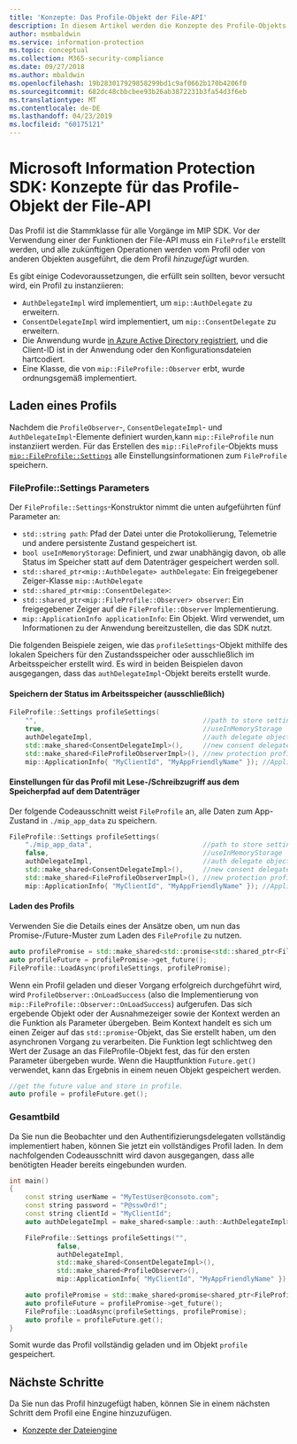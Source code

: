 ```yaml
---
title: 'Konzepte: Das Profile-Objekt der File-API'
description: In diesem Artikel werden die Konzepte des Profile-Objekts der File-API erläutert, das während der Anwendungsinitialisierung erstellt wird.
author: msmbaldwin
ms.service: information-protection
ms.topic: conceptual
ms.collection: M365-security-compliance
ms.date: 09/27/2018
ms.author: mbaldwin
ms.openlocfilehash: 19b283017929858299bd1c9af0662b170b4206f0
ms.sourcegitcommit: 682dc48cbbcbee93b26ab3872231b3fa54d3f6eb
ms.translationtype: MT
ms.contentlocale: de-DE
ms.lasthandoff: 04/23/2019
ms.locfileid: "60175121"
---
```

# <a name="microsoft-information-protection-sdk---file-api-profile-concepts"></a>Microsoft Information Protection SDK: Konzepte für das Profile-Objekt der File-API

Das Profil ist die Stammklasse für alle Vorgänge im MIP SDK. Vor der Verwendung einer der Funktionen der File-API muss ein `FileProfile` erstellt werden, und alle zukünftigen Operationen werden vom Profil oder von anderen Objekten ausgeführt, die dem Profil *hinzugefügt* wurden.

Es gibt einige Codevoraussetzungen, die erfüllt sein sollten, bevor versucht wird, ein Profil zu instanziieren:

- `AuthDelegateImpl` wird implementiert, um `mip::AuthDelegate` zu erweitern.
- `ConsentDelegateImpl` wird implementiert, um `mip::ConsentDelegate` zu erweitern.
- Die Anwendung wurde [in Azure Active Directory registriert](/azure/active-directory/develop/quickstart-v1-integrate-apps-with-azure-ad.md), und die Client-ID ist in der Anwendung oder den Konfigurationsdateien hartcodiert. 
- Eine Klasse, die von `mip::FileProfile::Observer` erbt, wurde ordnungsgemäß implementiert.

## <a name="load-a-profile"></a>Laden eines Profils

Nachdem die `ProfileObserver`-, `ConsentDelegateImpl`- und `AuthDelegateImpl`-Elemente definiert wurden,kann `mip::FileProfile` nun instanziiert werden. Für das Erstellen des `mip::FileProfile`-Objekts muss [`mip::FileProfile::Settings`](reference/class_mip_fileprofile_settings.md) alle Einstellungsinformationen zum `FileProfile` speichern.

### <a name="fileprofilesettings-parameters"></a>FileProfile::Settings Parameters

Der `FileProfile::Settings`-Konstruktor nimmt die unten aufgeführten fünf Parameter an:

- `std::string path`: Pfad der Datei unter die Protokollierung, Telemetrie und andere persistente Zustand gespeichert ist.
- `bool useInMemoryStorage`: Definiert, und zwar unabhängig davon, ob alle Status im Speicher statt auf dem Datenträger gespeichert werden soll.
- `std::shared_ptr<mip::AuthDelegate> authDelegate`: Ein freigegebener Zeiger-Klasse `mip::AuthDelegate` 
- `std::shared_ptr<mip::ConsentDelegate>`: 
- `std::shared_ptr<mip::FileProfile::Observer> observer`: Ein freigegebener Zeiger auf die `FileProfile::Observer` Implementierung.
- `mip::ApplicationInfo applicationInfo`: Ein Objekt. Wird verwendet, um Informationen zu der Anwendung bereitzustellen, die das SDK nutzt.

Die folgenden Beispiele zeigen, wie das `profileSettings`-Objekt mithilfe des lokalen Speichers für den Zustandsspeicher oder ausschließlich im Arbeitsspeicher erstellt wird. Es wird in beiden Beispielen davon ausgegangen, dass das `authDelegateImpl`-Objekt bereits erstellt wurde.

#### <a name="store-state-in-memory-only"></a>Speichern der Status im Arbeitsspeicher (ausschließlich)

```cpp
FileProfile::Settings profileSettings(
    "",                                          //path to store settings
    true,                                        //useInMemoryStorage
    authDelegateImpl,                            //auth delegate object
    std::make_shared<ConsentDelegateImpl>(),     //new consent delegate
    std::make_shared<FileProfileObserverImpl>(), //new protection profile observer
    mip::ApplicationInfo{ "MyClientId", "MyAppFriendlyName" }); //ApplicationInfo object
```

#### <a name="readwrite-profile-settings-from-storage-path-on-disk"></a>Einstellungen für das Profil mit Lese-/Schreibzugriff aus dem Speicherpfad auf dem Datenträger

Der folgende Codeausschnitt weist `FileProfile` an, alle Daten zum App-Zustand in `./mip_app_data` zu speichern.

```cpp
FileProfile::Settings profileSettings(
    "./mip_app_data",                            //path to store settings
    false,                                       //useInMemoryStorage
    authDelegateImpl,                            //auth delegate object
    std::make_shared<ConsentDelegateImpl>(),     //new consent delegate
    std::make_shared<FileProfileObserverImpl>(), //new protection profile observer
    mip::ApplicationInfo{ "MyClientId", "MyAppFriendlyName" }); //ApplicationInfo object
```

#### <a name="load-the-profile"></a>Laden des Profils

Verwenden Sie die Details eines der Ansätze oben, um nun das Promise-/Future-Muster zum Laden des `FileProfile` zu nutzen.

```cpp
auto profilePromise = std::make_shared<std::promise<std::shared_ptr<FileProfile>>>();
auto profileFuture = profilePromise->get_future();
FileProfile::LoadAsync(profileSettings, profilePromise);
```

Wenn ein Profil geladen und dieser Vorgang erfolgreich durchgeführt wird, wird `ProfileObserver::OnLoadSuccess` (also die Implementierung von `mip::FileProfile::Observer::OnLoadSuccess`) aufgerufen. Das sich ergebende Objekt oder der Ausnahmezeiger sowie der Kontext werden an die Funktion als Parameter übergeben. Beim Kontext handelt es sich um einen Zeiger auf das `std::promise`-Objekt, das Sie erstellt haben, um den asynchronen Vorgang zu verarbeiten. Die Funktion legt schlichtweg den Wert der Zusage an das FileProfile-Objekt fest, das für den ersten Parameter übergeben wurde. Wenn die Hauptfunktion `Future.get()` verwendet, kann das Ergebnis in einem neuen Objekt gespeichert werden.

```cpp
//get the future value and store in profile. 
auto profile = profileFuture.get();
```

### <a name="putting-it-together"></a>Gesamtbild

Da Sie nun die Beobachter und den Authentifizierungsdelegaten vollständig implementiert haben, können Sie jetzt ein vollständiges Profil laden. In dem nachfolgenden Codeausschnitt wird davon ausgegangen, dass alle benötigten Header bereits eingebunden wurden.

```cpp
int main()
{
    const string userName = "MyTestUser@consoto.com";
    const string password = "P@ssw0rd!";
    const string clientId = "MyClientId";
    auto authDelegateImpl = make_shared<sample::auth::AuthDelegateImpl>(userName, password, clientId);

    FileProfile::Settings profileSettings("",
            false,
            authDelegateImpl,
            std::make_shared<ConsentDelegateImpl>(),
            std::make_shared<ProfileObserver>(),
            mip::ApplicationInfo{ "MyClientId", "MyAppFriendlyName" });

    auto profilePromise = std::make_shared<promise<shared_ptr<FileProfile>>>();
    auto profileFuture = profilePromise->get_future();
    FileProfile::LoadAsync(profileSettings, profilePromise);
    auto profile = profileFuture.get();
}
```

Somit wurde das Profil vollständig geladen und im Objekt `profile` gespeichert.

## <a name="next-steps"></a>Nächste Schritte

Da Sie nun das Profil hinzugefügt haben, können Sie in einem nächsten Schritt dem Profil eine Engine hinzuzufügen. 

- [Konzepte der Dateiengine](concept-profile-engine-file-engine-cpp.md)
